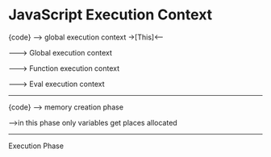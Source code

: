 # JavaScript Execution Context

{code} --> global execution context      ->[This]<--

---> Global execution context

---> Function execution context

---> Eval  execution context

---

{code} --> memory creation phase 

-->in this phase only variables get places allocated  

---

Execution Phase 

